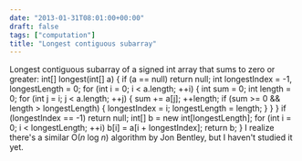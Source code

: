 ```yaml
---
date: "2013-01-31T08:01:00+00:00"
draft: false
tags: ["computation"]
title: "Longest contiguous subarray"
---
```

Longest contiguous subarray of a signed int array that sums to zero or greater: int[] longest(int[] a) { if (a == null) return null; int longestIndex = -1, longestLength = 0; for (int i = 0; i < a.length; ++i) { int sum = 0; int length = 0; for (int j = i; j < a.length; ++j) { sum += a[j]; ++length; if (sum >= 0 && length > longestLength) { longestIndex = i; longestLength = length; } } } if (longestIndex == -1) return null; int[] b = new int[longestLength]; for (int i = 0; i < longestLength; ++i) b[i] = a[i + longestIndex]; return b; } I realize there's a similar O(*n* log *n*) algorithm by Jon Bentley, but I haven't studied it yet.
